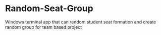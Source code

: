 # Random-Seat-Group
Windows terminal app that can random student seat formation and create random group for team based project
